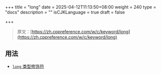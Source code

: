 +++
title = "long"
date = 2025-04-12T11:13:50+08:00
weight = 240
type = "docs"
description = ""
isCJKLanguage = true
draft = false

+++

> 原文：[https://zh.cppreference.com/w/c/keyword/long](https://zh.cppreference.com/w/c/keyword/long)

## 用法

- [`long` 类型修饰符](https://zh.cppreference.com/w/c/language/types)